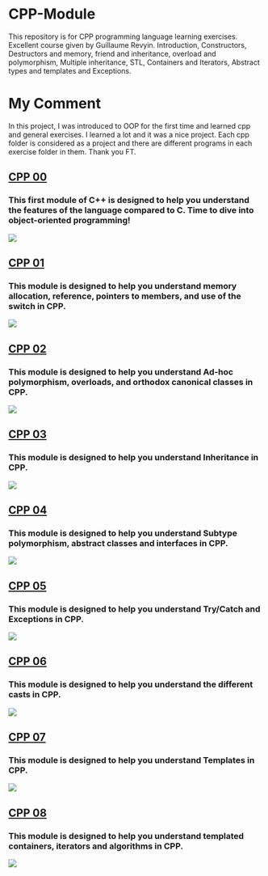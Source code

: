 # CPP-Module
This repository is for CPP programming language learning exercises. Excellent course given by Guillaume Revyin.
Introduction, Constructors, Destructors and memory, friend and inheritance, overload and polymorphism, Multiple inheritance, STL, Containers and Iterators, Abstract types and templates and Exceptions.
# My Comment
In this project, I was introduced to OOP for the first time and learned cpp and general exercises. I learned a lot and it was a nice project. Each cpp folder is considered as a project and there are different programs in each exercise folder in them. Thank you FT.

## [ CPP 00 ](https://github.com/makbulut42/CPP-Module/tree/main/cpp00) 
### This first module of C++ is designed to help you understand the features of the language compared to C. Time to dive into object-oriented programming!
![](https://github.com/makbulut42/CPP-Module/blob/main/Readme_img/Ekran%20Resmi%202022-12-17%20%C3%96%C3%96%2012.18.13.png)
## [ CPP 01 ](https://github.com/makbulut42/CPP-Module/tree/main/cpp01)
### This module is designed to help you understand memory allocation, reference, pointers to members, and use of the switch in CPP. 
![](https://github.com/makbulut42/CPP-Module/blob/main/Readme_img/Ekran%20Resmi%202022-12-17%20%C3%96%C3%96%2012.18.13.png)
## [ CPP 02 ](https://github.com/makbulut42/CPP-Module/tree/main/cpp02)
### This module is designed to help you understand Ad-hoc polymorphism, overloads, and orthodox canonical classes in CPP. 
![](https://github.com/makbulut42/CPP-Module/blob/main/Readme_img/Ekran%20Resmi%202022-12-17%20%C3%96%C3%96%2012.18.13.png)
## [ CPP 03 ](https://github.com/makbulut42/CPP-Module/tree/main/cpp03)
### This module is designed to help you understand Inheritance in CPP.
![](https://github.com/makbulut42/CPP-Module/blob/main/Readme_img/Ekran%20Resmi%202022-12-17%20%C3%96%C3%96%2012.18.13.png)
## [ CPP 04 ](https://github.com/makbulut42/CPP-Module/tree/main/cpp04)
### This module is designed to help you understand Subtype polymorphism, abstract classes and interfaces in CPP.
![](https://github.com/makbulut42/CPP-Module/blob/main/Readme_img/Ekran%20Resmi%202022-12-17%20%C3%96%C3%96%2012.18.13.png)
## [ CPP 05 ](https://github.com/makbulut42/CPP-Module/tree/main/cpp05)
### This module is designed to help you understand Try/Catch and Exceptions in CPP.
![](https://github.com/makbulut42/CPP-Module/blob/main/Readme_img/Ekran%20Resmi%202022-12-17%20%C3%96%C3%96%2012.18.13.png)
## [ CPP 06 ](https://github.com/makbulut42/CPP-Module/tree/main/cpp06)
### This module is designed to help you understand the different casts in CPP.
![](https://github.com/makbulut42/CPP-Module/blob/main/Readme_img/Ekran%20Resmi%202022-12-17%20%C3%96%C3%96%2012.18.13.png)
## [ CPP 07 ](https://github.com/makbulut42/CPP-Module/tree/main/cpp07)
### This module is designed to help you understand Templates in CPP.
![](https://github.com/makbulut42/CPP-Module/blob/main/Readme_img/Ekran%20Resmi%202022-12-17%20%C3%96%C3%96%2012.18.13.png)
## [ CPP 08 ](https://github.com/makbulut42/CPP-Module/tree/main/cpp08)
### This module is designed to help you understand templated containers, iterators and algorithms in CPP.
![](https://github.com/makbulut42/CPP-Module/blob/main/Readme_img/Ekran%20Resmi%202022-12-17%20%C3%96%C3%96%2012.18.13.png)
